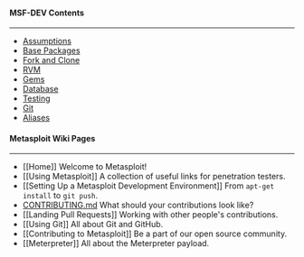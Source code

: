 #### MSF-DEV Contents
----

* [Assumptions](#assumptions)
* [Base Packages](#install-the-base-dev-packages)
* [Fork and Clone](#fork-and-clone)
* [RVM](#install-rvm)
* [Gems](#install-bundled-gems)
* [Database](#set-up-postgresql)
* [Testing](#run-specs)
* [Git](#configure-git)
* [Aliases](#handy-aliases)

#### Metasploit Wiki Pages
----

* [[Home]] Welcome to Metasploit!
* [[Using Metasploit]] A collection of useful links for penetration testers.
* [[Setting Up a Metasploit Development Environment]] From `apt-get install` to `git push`.
* [CONTRIBUTING.md](https://github.com/rapid7/metasploit-framework/blob/master/CONTRIBUTING.md) What should your contributions look like?
* [[Landing Pull Requests]] Working with other people's contributions.
* [[Using Git]] All about Git and GitHub.
* [[Contributing to Metasploit]] Be a part of our open source community.
* [[Meterpreter]] All about the Meterpreter payload.

